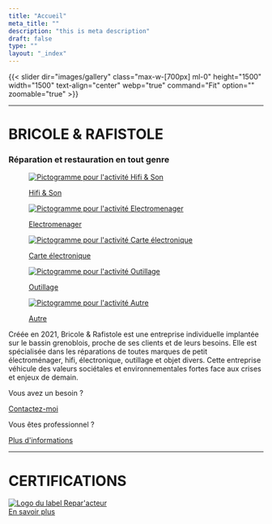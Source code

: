 ```yaml
---
title: "Accueil"
meta_title: ""
description: "this is meta description"
draft: false
type: ""
layout: "_index"
---
```


{{< slider dir="images/gallery" class="max-w-[700px] ml-0" height="1500" width="1500" text-align="center" webp="true" command="Fit" option="" zoomable="true" >}}

<hr>

# BRICOLE & RAFISTOLE
### Réparation et restauration en tout genre

<div class="container_picto">
    <a href="activite/hifi_son">
        <figure>
            <image src="picto/picto_hifi_son.svg" alt="Pictogramme pour l'activité Hifi & Son" class="pictos">
            <figcaption>
                <p class="legende">Hifi & Son</p>
            </figcaption>
        </figure>
    </a>
    <a href="activite/electromenager">
        <figure>
            <image src="picto/picto_electromenager.svg" alt="Pictogramme pour l'activité Electromenager" class="pictos">
            <figcaption>
                <p class="legende">Electromenager</p>
            </figcaption>
        </figure>
    </a>
    <a href="activite/carte_electronique">
        <figure>
            <image src="picto/picto_carte_electronique.svg" alt="Pictogramme pour l'activité Carte électronique" class="pictos">
            <figcaption>
                <p class="legende">Carte électronique</p>
            </figcaption>
        </figure>
    </a>
    <a href="activite/outillage">
        <figure>
            <image src="picto/picto_outillage.svg" alt="Pictogramme pour l'activité Outillage" class="pictos">
            <figcaption>
                <p class="legende">Outillage</p>
            </figcaption>
        </figure>
    </a>
    <a href="activite/autre">
        <figure>
            <image src="picto/picto_autre.svg" alt="Pictogramme pour l'activité Autre" class="pictos">
            <figcaption>
                <p class="legende">Autre</p>
            </figcaption>
        </figure>
    </a>
</div>

<p class="presentation">Créée en 2021, Bricole & Rafistole est une entreprise individuelle implantée sur le bassin grenoblois, proche de ses clients et de leurs besoins. Elle est spécialisée dans les réparations de toutes marques de petit électroménager, hifi, électronique, outillage et objet divers. Cette entreprise véhicule des valeurs sociétales et environnementales fortes face aux crises et enjeux de demain.</p>

<div class="en-ligne">
    <div class="en-colonne">
        <p class="legende-boutons">Vous avez un besoin ?</p>
        <a href="/contact" class="btn btn-outline-primary">Contactez-moi</a> 
    </div>
    <div class="en-colonne">
        <p class="legende-boutons">Vous êtes professionnel ?</p>
        <a href="/professionnels" class="btn btn-outline-primary">Plus d'informations</a> 
    </div>
</div>

<hr>

# CERTIFICATIONS

<div class="en-ligne">
    <a href="https://www.artisanat.fr/annuaire-repar-acteurs">
        <image src="logo_labels/Repar-acteurs_logo_vertical_baseline_vert-bleu.png" alt="Logo du label Repar'acteur" class="logo_certif" >
    </a>
    <!-- <a >
        <image src="" alt="" class="logo_certif">
    </a> -->
</div>


<div class="bouton_certif"> 
    <a href="/certifications" class="btn btn-outline-primary">En savoir plus</a> 
</div>
